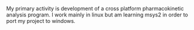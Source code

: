 My primary activity is development of a cross platform pharmacokinetic analysis program. I work mainly in linux but am learning msys2 in order to port my project to windows.
